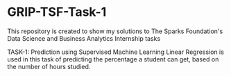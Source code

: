 # GRIP-TSF-Task-1
This repository is created to show my solutions to The Sparks Foundation's Data Science and Business Analytics Internship tasks

TASK-1: Prediction using Supervised Machine Learning Linear Regression is used in this task of predicting the percentage a student can get, based on the number of hours studied.
